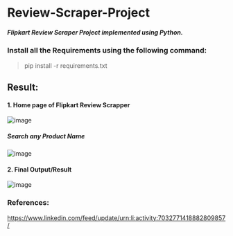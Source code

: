# Review-Scraper-Project
##### Flipkart Review Scraper Project implemented using Python.

### Install all the Requirements using the following command:
> pip install -r requirements.txt

## Result:
#### 1. Home page of Flipkart Review Scrapper

![image](https://user-images.githubusercontent.com/69152112/221212187-1d8a72c1-1895-4678-a456-d633b953434d.png)

##### Search any Product Name 
![image](https://user-images.githubusercontent.com/69152112/221212398-b3b03bc8-cd8d-44f4-9860-3bdb07868e49.png)

#### 2. Final Output/Result

![image](https://user-images.githubusercontent.com/69152112/221212662-5559d06d-2237-4e22-a135-5fdf06a0984c.png)

### References:
https://www.linkedin.com/feed/update/urn:li:activity:7032771418882809857/
